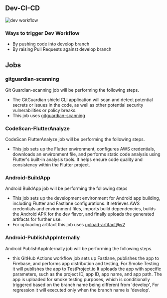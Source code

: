 ## Dev-CI-CD
![dev workflow](https://github.com/REAN-Foundation/rean-health-guru-app/blob/feature/flow_documentation/res/images/release_docs_images/DevWorkflow.png?raw=true)

### Ways to trigger Dev Workflow

* By pushing code into develop branch
* By raising Pull Requests against develop branch

## Jobs

### gitguardian-scanning

Git Guardian-scanning job will be performing the following steps.

* The GitGuardian shield CLI application will scan and detect potential secrets or issues in the code, as well as other potential security vulnerabilities or policy breaks.
* This job uses [gitguardian-scanning](https://github.com/GitGuardian/ggshield-action)

### CodeScan-FlutterAnalyze

CodeScan FlutterAnalyze job will be performing the following steps.

* This job sets up the Flutter environment, configures AWS credentials, downloads an environment file, and performs static code analysis using Flutter's built-in analysis tools. It helps ensure code quality and consistency within the Flutter project.

### Android-BuildApp

Android BuildApp job will be performing the following steps

* This job sets up the development environment for Android app building, including Flutter and Fastlane configurations. It retrieves AWS credentials and environment files, imports build dependencies, builds the Android APK for the dev flavor, and finally uploads the generated artifacts for further use.
* For uploading artifact this job uses [upload-artifact@v2](https://github.com/marketplace/actions/upload-a-build-artifact)

### Android-PublishAppInternally

Android PublishAppInternally job will be performing the following steps. 

* this GitHub Actions workflow job sets up Fastlane, publishes the app to Firebase, and performs app distribution and testing, For Smoke Testing it will publishes the app to TestProject.io It uploads the app with specific parameters, such as the project ID, app ID, app name, and app path. The app is uploaded for smoke testing purposes, which is conditionally triggered based on the branch name being different from 'develop', For regression it will executed only when the branch name is 'develop'.

 
